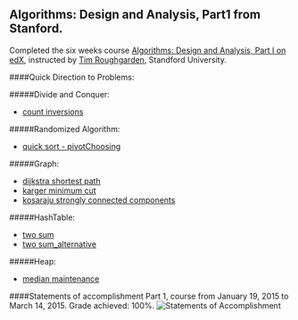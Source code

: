 Algorithms: Design and Analysis, Part1 from Stanford.
--------
Completed the six weeks course [Algorithms: Design and Analysis, Part I on edX](https://www.edx.org/course/algorithms-design-and-analysis), instructed by [Tim Roughgarden](http://theory.stanford.edu/~tim/), Standford University.

####Quick Direction to Problems:

#####Divide and Conquer:
* [count inversions](https://github.com/gedd1/algorithms-design-and-analysis/tree/main/Assignment1)

#####Randomized Algorithm:
* [quick sort - pivotChoosing](https://github.com/gedd1/algorithms-design-and-analysis/tree/main/Assignment2)

#####Graph:
* [dijkstra shortest path](https://github.com/gedd1/algorithms-design-and-analysis/tree/main/Assignment5)
* [karger minimum cut](https://github.com/gedd1/algorithms-design-and-analysis/tree/main/Assignment3)
* [kosaraju strongly connected components](https://github.com/gedd1/algorithms-design-and-analysis/tree/main/Assignment4)

#####HashTable:
* [two sum](https://github.com/gedd1/algorithms-design-and-analysis/tree/main/Assignment6)
* [two sum_alternative](https://github.com/gedd1/algorithms-design-and-analysis/tree/main/Assignment6%20Alternative)

#####Heap:
* [median maintenance](https://github.com/gedd1/algorithms-design-and-analysis/tree/main/Assignment6)

####Statements of accomplishment
Part 1, course from January 19, 2015 to March 14, 2015. Grade achieved: 100%.
![Statements of Accomplishment](https://github.com/gedd1/algorithms-design-and-analysis/blob/main/certificate-1.png)
